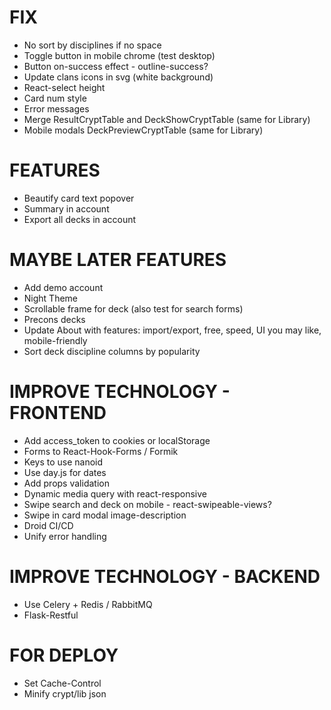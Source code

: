 # FIX
* No sort by disciplines if no space
* Toggle button in mobile chrome (test desktop)
* Button on-success effect - outline-success?
* Update clans icons in svg (white background)
* React-select height
* Card num style
* Error messages
* Merge ResultCryptTable and DeckShowCryptTable (same for Library)
* Mobile modals DeckPreviewCryptTable (same for Library)

# FEATURES
* Beautify card text popover
* Summary in account
* Export all decks in account

# MAYBE LATER FEATURES
* Add demo account
* Night Theme
* Scrollable frame for deck (also test for search forms) 
* Precons decks
* Update About with features: import/export, free, speed, UI you may like, mobile-friendly
* Sort deck discipline columns by popularity

# IMPROVE TECHNOLOGY - FRONTEND
* Add access_token to cookies or localStorage
* Forms to React-Hook-Forms / Formik
* Keys to use nanoid
* Use day.js for dates
* Add props validation
* Dynamic media query with react-responsive
* Swipe search and deck on mobile - react-swipeable-views?
* Swipe in card modal image-description
* Droid CI/CD
* Unify error handling

# IMPROVE TECHNOLOGY - BACKEND
* Use Celery + Redis / RabbitMQ
* Flask-Restful

# FOR DEPLOY
* Set Cache-Control
* Minify crypt/lib json
